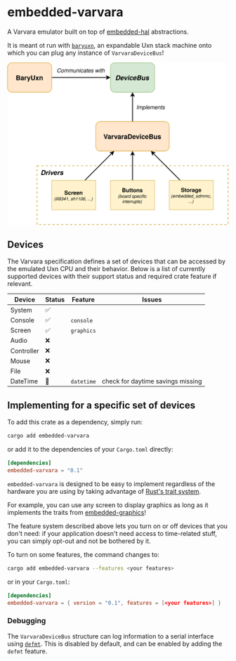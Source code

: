 # embedded-varvara
A Varvara emulator built on top of [embedded-hal](https://github.com/rust-embedded/embedded-hal) 
abstractions.

It is meant ot run with [`baryuxn`](https://github.com/aloisrtr/baryuxn), an expandable
Uxn stack machine onto which you can plug any instance of `VarvaraDeviceBus`!

![Chart of how all components of a full implementation interact together](./assets/embedded-varvara.svg)

## Devices
The Varvara specification defines a set of devices that can be accessed by the
emulated Uxn CPU and their behavior. Below is a list of currently supported devices
with their support status and required crate feature if relevant.

| Device     | Status | Feature    | Issues |
| ---------- | ------ | ---------- | ------ |
| System     | ✅     |            |        |
| Console    | ✅     | `console`  |        |
| Screen     | ✅     | `graphics` |        |
| Audio      | ❌     |            |        |
| Controller | ❌     |            |        |
| Mouse      | ❌     |            |        |
| File       | ❌     |            |        |
| DateTime   | 🚧     | `datetime` | check for daytime savings missing |

## Implementing for a specific set of devices
To add this crate as a dependency, simply run:
```sh
cargo add embedded-varvara
```
or add it to the dependencies of your `Cargo.toml` directly:
```toml
[dependencies]
embedded-varvara = "0.1"
```

`embedded-varvara` is designed to be easy to implement regardless of the hardware
you are using by taking advantage of [Rust's trait system](https://doc.rust-lang.org/book/ch10-02-traits.html).

For example, you can use any screen to display graphics as long as it implements
the traits from [embedded-graphics](https://github.com/embedded-graphics/embedded-graphics)!

The feature system described above lets you turn on or off devices that you
don't need: if your application doesn't need access to time-related stuff, you
can simply opt-out and not be bothered by it.

To turn on some features, the command changes to:
```sh
cargo add embedded-varvara --features <your features>
```
or in your `Cargo.toml`:
```toml
[dependencies]
embedded-varvara = { version = "0.1", features = [<your features>] }
```

### Debugging
The `VarvaraDeviceBus` structure can log information to a serial interface using
[`defmt`](https://github.com/knurling-rs/defmt). This is disabled by default, and
can be enabled by adding the `defmt` feature.
